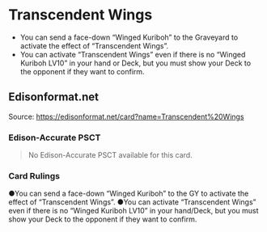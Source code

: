# Transcendent Wings

*   You can send a face-down “Winged Kuriboh” to the Graveyard to activate the effect of “Transcendent Wings”.
*   You can activate “Transcendent Wings” even if there is no “Winged Kuriboh LV10” in your hand or Deck, but you must show your Deck to the opponent if they want to confirm.

## Edisonformat.net

Source: https://edisonformat.net/card?name=Transcendent%20Wings

### Edison-Accurate PSCT

> No Edison-Accurate PSCT available for this card.

### Card Rulings

●You can send a face-down “Winged Kuriboh” to the GY to activate the effect of “Transcendent Wings”.
●You can activate “Transcendent Wings” even if there is no “Winged Kuriboh LV10” in your hand/Deck, but you must show your Deck to the opponent if they want to confirm.
            
